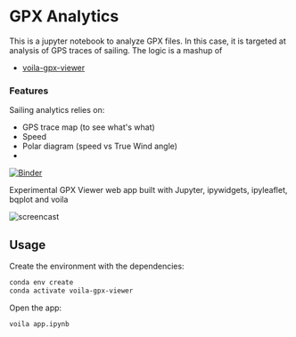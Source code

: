 # GPX Analytics

This is a jupyter notebook to analyze GPX files. In this case, it is targeted at analysis of GPS traces of sailing.
The logic is a mashup of 
-  [voila-gpx-viewer](https://github.com/jtpio/voila-gpx-viewer)


### Features

Sailing analytics relies on:
- GPS trace map (to see what's what)
- Speed 
- Polar diagram (speed vs True Wind angle)
- 



[![Binder](https://mybinder.org/badge_logo.svg)](https://mybinder.org/v2/gh/jtpio/voila-gpx-viewer/master?urlpath=voila%2Frender%2Fapp.ipynb)

Experimental GPX Viewer web app built with Jupyter, ipywidgets, ipyleaflet, bqplot and voila

![screencast](https://user-images.githubusercontent.com/591645/60527710-0ff1c680-9cf3-11e9-87b5-8711fd3da344.gif)

## Usage

Create the environment with the dependencies:

```bash
conda env create
conda activate voila-gpx-viewer
```

Open the app:

```bash
voila app.ipynb
```
